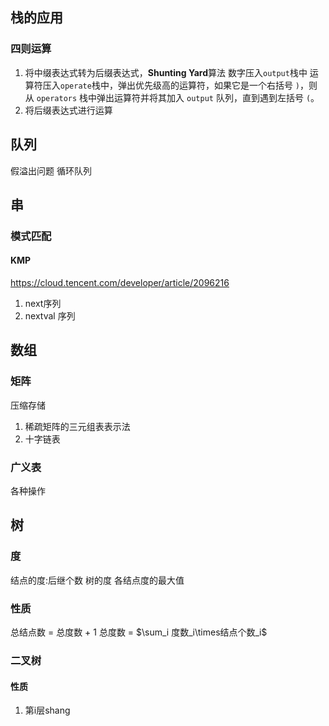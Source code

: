 ## 栈的应用
### 四则运算
1. 将中缀表达式转为后缀表达式，**Shunting Yard**算法
	数字压入`output`栈中
	运算符压入`operate`栈中，弹出优先级高的运算符，如果它是一个右括号 `)`，则从 `operators` 栈中弹出运算符并将其加入 `output` 队列，直到遇到左括号 `(`。
1. 将后缀表达式进行运算

## 队列
假溢出问题
循环队列

## 串
### 模式匹配
#### KMP
https://cloud.tencent.com/developer/article/2096216
1. next序列
2. nextval 序列

## 数组

### 矩阵
压缩存储
1. 稀疏矩阵的三元组表表示法
2. 十字链表
### 广义表
各种操作

## 树
### 度
结点的度:后继个数
树的度 各结点度的最大值

### 性质
总结点数 = 总度数 + 1
总度数 = $\sum_i 度数_i\times结点个数_i$

### 二叉树
#### 性质
1. 第i层shang

